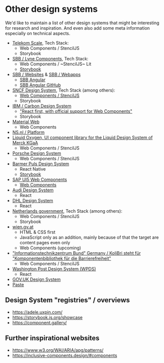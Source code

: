 <!--
SPDX-FileCopyrightText: 2025 DB Systel GmbH

SPDX-License-Identifier: Apache-2.0
-->

# Other design systems

We'd like to maintain a list of other design systems that might be interesting for research and inspiration. And even also add some meta information especially on technical aspects.

- [Telekom Scale](https://github.com/telekom/scale), Tech Stack:
    - Web Components / StencilJS
    - Storybook
- [SBB / Lyne Components](https://github.com/lyne-design-system/lyne-components), Tech Stack:
    - Web Components / ~StencilJS~ Lit
    - [Storybook](https://lyne-storybook.app.sbb.ch/)
- [SBB / Websites](https://digital.sbb.ch/de/websites) & [SBB / Webapps](https://digital.sbb.ch/de/webapps)
    - [SBB Angular](https://angular.app.sbb.ch/angular/introduction/getting-started)
    - [SBB Angular GitHub](https://github.com/sbb-design-systems/sbb-angular)
- [SNCF Design System](https://designmetier-bootstrap.sncf.fr/), Tech Stack (among others):
    - [Web Components / StencilJS](https://gitlab.com/SNCF/wcs)
    - Storybook
- [IBM / Carbon Design System](https://github.com/carbon-design-system/carbon)
    - ["React first, with official support for Web Components"](https://carbondesignsystem.com/developing/frameworks/other-frameworks)
    - Storybook
- [Material Web](https://github.com/material-components/material-web)
    - Web Components
- [NS.nl / Platform](https://www.ns.nl/platform/components/index.html)
- [Liquid Oxygen, UI component library for the Liquid Design System of Merck KGaA](https://liquid.merck.design/liquid/)
    - Web Components / StencilJS
- [Porsche Design System](https://designsystem.porsche.com/v3/)
    - Web Components / StencilJS
- [Barmer Puls Design System](https://barmer-puls.entw.bconnect.barmer.de/)
    - React Native
    - [Storybook](https://barmer-puls-react.entw.bconnect.barmer.de/?path=/story/surfaces-accordion--base)
- [SAP UI5 Web Components](https://sap.github.io/ui5-webcomponents/)
    - [Web Components](https://github.com/SAP/ui5-webcomponents)
- [Audi Design System](https://www.audi.com/ci/en/guides/user-interface/components/buttons.html)
    - React
- [DHL Design System](https://www.dpdhl-brands.com/en/dhl/buttons)
    - React
- [Netherlands government](https://nldesignsystem.nl/), Tech Stack (among others):
    - Web Components / StencilJS
    - Storybook
- [wien.gv.at](https://handbuch.wien.gv.at/pattern-library/patterns/)
    - HTML & CSS first
    - JavaScript only as an addition, mainly because of that the target are content pages even only
    - Web Components (upcoming)
- ["Informationstechnikzentrum Bund" Germany / KoliBri steht für "Komponentenbibliothek für die Barrierefreiheit"](https://public-ui.github.io/)
    - Web Components / StencilJS
- [Washington Post Design System (WPDS)](https://build.washingtonpost.com/)
    - React
- [GOV.UK Design System](https://design-system.service.gov.uk/)
- [Paste](https://paste.twilio.design/)

## Design System "registries" / overviews

- <https://adele.uxpin.com/>
- <https://storybook.js.org/showcase>
- <https://component.gallery/>

## Further inspirational websites

- <https://www.w3.org/WAI/ARIA/apg/patterns/>
- <https://inclusive-components.design/#components>
